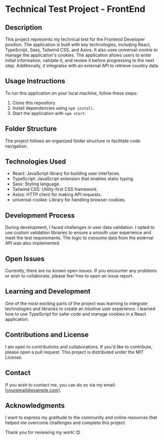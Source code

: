 # **Technical Test Project - FrontEnd**

## Description
This project represents my technical test for the Frontend Developer position. The application is built with key technologies, including React, TypeScript, Sass, Tailwind CSS, and Axios. It also uses universal-cookie to manage the application's cookies. The application allows users to enter initial information, validate it, and review it before progressing to the next step. Additionally, it integrates with an external API to retrieve country data.

## Usage Instructions
To run this application on your local machine, follow these steps:

1. Clone this repository.
2. Install dependencies using `npm install`.
3. Start the application with `npm start`.

## Folder Structure
The project follows an organized folder structure to facilitate code navigation.

## Technologies Used
- React: JavaScript library for building user interfaces.
- TypeScript: JavaScript extension that enables static typing.
- Sass: Styling language.
- Tailwind CSS: Utility-first CSS framework.
- Axios: HTTP client for making API requests.
- universal-cookie: Library for handling browser cookies.

## Development Process
During development, I faced challenges in user data validation. I opted to use custom validation libraries to ensure a smooth user experience and meet the test requirements. The logic to consume data from the external API was also implemented.

## Open Issues
Currently, there are no known open issues. If you encounter any problems or wish to collaborate, please feel free to open an issue report.

## Learning and Development
One of the most exciting parts of the project was learning to integrate technologies and libraries to create an intuitive user experience. I learned how to use TypeScript for safer code and manage cookies in a React application.

## Contributions and License
I am open to contributions and collaborations. If you'd like to contribute, please open a pull request. This project is distributed under the MIT License.

## Contact
If you wish to contact me, you can do so via my email: [youremail@example.com].

## Acknowledgments
I want to express my gratitude to the community and online resources that helped me overcome challenges and complete this project.

Thank you for reviewing my work! 😊
